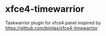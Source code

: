 # xfce4-timewarrior
Taskwarrior plugin for xfce4 panel inspired by https://github.com/bimlas/xfce4-timewarrior
